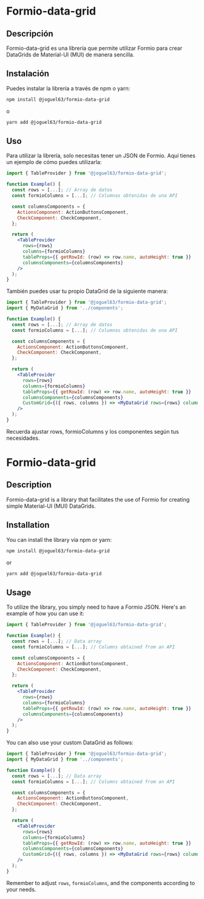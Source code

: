 # Formio-data-grid

## Descripción

Formio-data-grid es una librería que permite utilizar Formio para crear DataGrids de Material-UI (MUI) de manera sencilla.

## Instalación

Puedes instalar la librería a través de npm o yarn:

```bash
npm install @joguel63/formio-data-grid
```

o

```bash
yarn add @joguel63/formio-data-grid
```

## Uso

Para utilizar la librería, solo necesitas tener un JSON de Formio. Aquí tienes un ejemplo de cómo puedes utilizarla:

```jsx
import { TableProvider } from '@joguel63/formio-data-grid';

function Example() {
  const rows = [...]; // Array de datos
  const formioColumns = [...]; // Columnas obtenidas de una API

  const columnsComponents = {
    ActionsComponent: ActionButtonsComponent,
    CheckComponent: CheckComponent,
  };

  return (
    <TableProvider
      rows={rows}
      columns={formioColumns}
      tableProps={{ getRowId: (row) => row.name, autoHeight: true }}
      columnsComponents={columnsComponents}
    />
  );
}
```

También puedes usar tu propio DataGrid de la siguiente manera:

```jsx
import { TableProvider } from '@joguel63/formio-data-grid';
import { MyDataGrid } from '../components';

function Example() {
  const rows = [...]; // Array de datos
  const formioColumns = [...]; // Columnas obtenidas de una API

  const columnsComponents = {
    ActionsComponent: ActionButtonsComponent,
    CheckComponent: CheckComponent,
  };

  return (
    <TableProvider
      rows={rows}
      columns={formioColumns}
      tableProps={{ getRowId: (row) => row.name, autoHeight: true }}
      columnsComponents={columnsComponents}
      CustomGrid={({ rows, columns }) => <MyDataGrid rows={rows} columns={columns} disableHeaderCheckbox={true} />}
    />
  );
}
```

Recuerda ajustar rows, formioColumns y los componentes según tus necesidades.


# Formio-data-grid

## Description

Formio-data-grid is a library that facilitates the use of Formio for creating simple Material-UI (MUI) DataGrids.

## Installation

You can install the library via npm or yarn:

```bash
npm install @joguel63/formio-data-grid
```

or

```bash
yarn add @joguel63/formio-data-grid
```

## Usage

To utilize the library, you simply need to have a Formio JSON. Here's an example of how you can use it:

```jsx
import { TableProvider } from '@joguel63/formio-data-grid';

function Example() {
  const rows = [...]; // Data array
  const formioColumns = [...]; // Columns obtained from an API

  const columnsComponents = {
    ActionsComponent: ActionButtonsComponent,
    CheckComponent: CheckComponent,
  };

  return (
    <TableProvider
      rows={rows}
      columns={formioColumns}
      tableProps={{ getRowId: (row) => row.name, autoHeight: true }}
      columnsComponents={columnsComponents}
    />
  );
}
```

You can also use your custom DataGrid as follows:

```jsx
import { TableProvider } from '@joguel63/formio-data-grid';
import { MyDataGrid } from '../components';

function Example() {
  const rows = [...]; // Data array
  const formioColumns = [...]; // Columns obtained from an API

  const columnsComponents = {
    ActionsComponent: ActionButtonsComponent,
    CheckComponent: CheckComponent,
  };

  return (
    <TableProvider
      rows={rows}
      columns={formioColumns}
      tableProps={{ getRowId: (row) => row.name, autoHeight: true }}
      columnsComponents={columnsComponents}
      CustomGrid={({ rows, columns }) => <MyDataGrid rows={rows} columns={columns} disableHeaderCheckbox={true} />}
    />
  );
}
```

Remember to adjust `rows`, `formioColumns`, and the components according to your needs.
